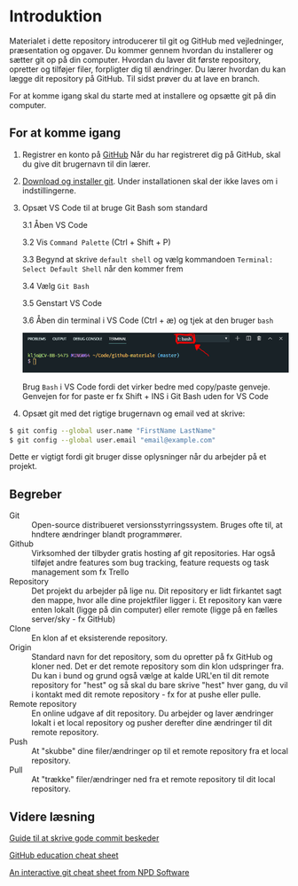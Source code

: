 # Introduktion
Materialet i dette repository introducerer til git og GitHub med vejledninger, præsentation og opgaver. Du kommer gennem hvordan du installerer og sætter git op på din computer. Hvordan du laver dit første repository, opretter og tilføjer filer, forpligter dig til ændringer. Du lærer hvordan du kan lægge dit repository på GitHub. Til sidst prøver du at lave en branch.

For at komme igang skal du starte med at installere og opsætte git på din computer.

## For at komme igang

1. Registrer en konto på [GitHub](www.github.com)
   Når du har registreret dig på GitHub, skal du give dit brugernavn til din lærer. 
2. [Download og installer git](https://git-scm.com/). Under installationen skal der ikke laves om i indstillingerne.
3. Opsæt VS Code til at bruge Git Bash som standard

    3.1 Åben VS Code

    3.2 Vis `Command Palette` (Ctrl + Shift + P)

    3.3 Begynd at skrive `default shell` og vælg kommandoen `Terminal: Select Default Shell` når den kommer frem

    3.4 Vælg `Git Bash`

    3.5 Genstart VS Code

    3.6 Åben din terminal i VS Code (Ctrl + æ) og tjek at den bruger `bash` 
        
    ![Der skal stå bash i øverste højre hjørne i terminalen](./assets/bash-check.png)

    Brug `Bash` i VS Code fordi det virker bedre med copy/paste genveje. Genvejen for for paste er fx Shift + INS i Git Bash uden for VS Code

4. Opsæt git med det rigtige brugernavn og email ved at skrive:
``` bash
$ git config --global user.name "FirstName LastName"
$ git config --global user.email "email@example.com"
```
Dette er vigtigt fordi git bruger disse oplysninger når du arbejder på et projekt.

## Begreber

<dl>
  <dt>Git</dt>
  <dd>Open-source distribueret versionsstyrringssystem. Bruges ofte til, at hndtere ændringer blandt programmører. </dd>
  <dt>Github</dt>
  <dd>Virksomhed der tilbyder gratis hosting af git repositories. Har også tilføjet andre features som bug tracking, feature requests og task management som fx Trello</dd>
  <dt>Repository</dt>
  <dd>Det projekt du arbejder på lige nu. Dit repository er lidt firkantet sagt den mappe, hvor alle dine projektfiler ligger i. Et repository kan være enten lokalt (ligge på din computer) eller remote (ligge på en fælles server/sky - fx GitHub)</dd>
  <dt>Clone</dt>
  <dd>En klon af et eksisterende repository. </dd>
  <dt>Origin</dt>
  <dd>Standard navn for det repository, som du opretter på fx GitHub og kloner ned. Det er det remote repository som din klon udspringer fra. Du kan i bund og grund også vælge at kalde URL'en til dit remote repository for "hest" og så skal du bare skrive "hest" hver gang, du vil i kontakt med dit remote repository - fx for at pushe eller pulle.</dd>
  <dt>Remote repository</dt>
  <dd>En online udgave af dit repository. Du arbejder og laver ændringer lokalt i et local repository og pusher derefter dine ændringer til dit remote repository.</dd>
    <dt>Push</dt>
    <dd>At "skubbe" dine filer/ændringer op til et remote repository fra et local repository.</dd>
    <dt>Pull</dt>
    <dd>At "trække" filer/ændringer ned fra et remote repository til dit local repository.</dd>
</dl>


## Videre læsning

[Guide til at skrive gode commit beskeder](https://chris.beams.io/posts/git-commit/)

[GitHub education cheat sheet](https://education.github.com/git-cheat-sheet-education.pdf)

[An interactive git cheat sheet from NPD Software](https://ndpsoftware.com/git-cheatsheet.html)
